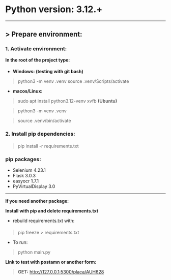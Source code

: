# Python version: 3.12.+

---

## > Prepare environment:

### 1. Activate environment:
**In the root of the project type:**
####
- **Windows: (testing with git bash)**
> python3 -m venv .venv
> source .venv/Scripts/activate

- **macos/Linux:**
> sudo apt install python3.12-venv xvfb **(Ubuntu)**

> python3 -m venv .venv

> source .venv/bin/activate

### 2. Install pip dependencies:
####
> pip install -r requirements.txt

### pip packages:
 - Selenium 4.23.1 
 - Flask    3.0.3
 - easyocr  1.7.1
 - PyVirtualDisplay 3.0

---

**If you need another package:**

**Install with pip and delete requirements.txt**
- rebuild requirements.txt with:
####
> pip freeze > requirements.txt

- To run:
> python main.py

**Link to test with postamn or another form:**
> **GET:** http://127.0.0.1:5300/placa/AUH628
